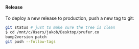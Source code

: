
#### Release

To deploy a new release to production, push a new tag to git:
```bash
git status # just to make sure the tree is clean
$ cd /mnt/c/Users/jakob/Desktop/prufer.co
bump2version patch
git push --follow-tags
```
